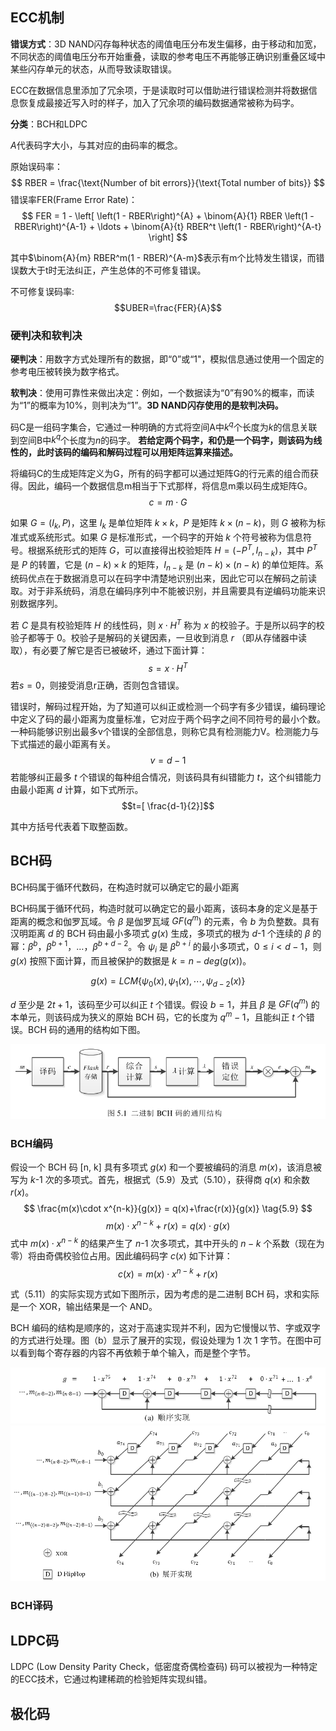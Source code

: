 ## ECC机制
**错误方式**：3D NAND闪存每种状态的阈值电压分布发生偏移，由于移动和加宽，不同状态的阈值电压分布开始重叠，读取的参考电压不再能够正确识别重叠区域中某些闪存单元的状态，从而导致读取错误。 

ECC在数据信息里添加了冗余项，于是读取时可以借助进行错误检测并将数据信息恢复成最接近写入时的样子，加入了冗余项的编码数据通常被称为码字。

**分类**：BCH和LDPC

$A$代表码字大小，与其对应的由码率的概念。

原始误码率：
$$
RBER = \frac{\text{Number of bit errors}}{\text{Total number of bits}}
$$
错误率FER(Frame Error Rate)：
$$
FER = 1 - \left[ \left(1 - RBER\right)^{A} + \binom{A}{1} RBER \left(1 - RBER\right)^{A-1} + \ldots + \binom{A}{t} RBER^t \left(1 - RBER\right)^{A-t} \right]
$$

其中$\binom{A}{m} RBER^m(1 - RBER)^{A-m}$表示有m个比特发生错误，而错误数大于t时无法纠正，产生总体的不可修复错误。

不可修复误码率:
$$UBER=\frac{FER}{A}$$

### 硬判决和软判决
**硬判决**：用数字方式处理所有的数据，即“0”或“1"，模拟信息通过使用一个固定的参考电压被转换为数字格式。

**软判决**：使用可靠性来做出决定：例如，一个数据读为“0”有90%的概率，而读为“1”的概率为10%，则判决为“1”。**3D NAND闪存使用的是软判决码。**

码C是一组码字集合，它通过一种明确的方式将空间A中$k^q$个长度为$k$的信息关联到空间B中$k^q$个长度为$n$的码字。 **若给定两个码字，和仍是一个码字，则该码为线性的，此时该码的编码和解码过程可以用矩阵运算来描述。** 

将编码C的生成矩阵定义为G，所有的码字都可以通过矩阵G的行元素的组合而获得。因此，编码一个数据信息m相当于下式那样，将信息m乘以码生成矩阵G。 
$$c=m\cdot G$$

如果 $G = \left( I_k , P \right)$，这里 $I_k$ 是单位矩阵 $k \times k$，$P$ 是矩阵 $k \times (n-k)$，则 $G$ 被称为标准式或系统形式。如果 $G$ 是标准形式，一个码字的开始 $k$ 个符号被称为信息符号。根据系统形式的矩阵 $G$，可以直接得出校验矩阵 $H = \left(-P^T, I_{n-k} \right)$，其中 $P^T$ 是 $P$ 的转置，它是 $(n-k) \times k$ 的矩阵，$I_{n-k}$ 是 $(n-k) \times (n-k)$ 的单位矩阵。系统码优点在于数据消息可以在码字中清楚地识别出来，因此它可以在解码之前读取。对于非系统码，消息在编码序列中不能被识别，并且需要具有逆编码功能来识别数据序列。

若 $C$ 是具有校验矩阵 $H$ 的线性码，则 $x \cdot H^T$ 称为 $x$ 的校验子。于是所以码字的校验子都等于 $0$。校验子是解码的关键因素，一旦收到消息 $r$ （即从存储器中读取），有必要了解它是否已被破坏，通过下面计算：
$$s = x \cdot H^T$$
若$s=0$，则接受消息r正确，否则包含错误。

错误时，解码过程开始，为了知道可以纠正或检测一个码字有多少错误，编码理论中定义了码的最小距离为度量标准，它对应于两个码字之间不同符号的最小个数。一种码能够识别出最多v个错误的全部信息，则称它具有检测能力V。检测能力与下式描述的最小距离有关。 
$$v=d-1$$
若能够纠正最多 $t$ 个错误的每种组合情况，则该码具有纠错能力 $t$，这个纠错能力由最小距离 $d$ 计算，如下式所示。
 $$t=[ \frac{d-1}{2}]$$

其中方括号代表着下取整函数。
## BCH码
BCH码属于循环代数码，在构造时就可以确定它的最小距离

BCH码属于循环代码，构造时就可以确定它的最小距离，该码本身的定义是基于距离的概念和伽罗瓦域。令 $\beta$ 是伽罗瓦域 $GF(q^m)$ 的元素，令 $b$ 为负整数。具有汉明距离 $d$ 的 BCH 码由最小多项式 $g(x)$ 生成，多项式的根为 $d$-1 个连续的 $\beta$ 的幂：$\beta^b$，$\beta^{b+1}$，…，$\beta^{b+d-2}$。令 $\psi_i$ 是 $\beta^{b+i}$ 的最小多项式，$0 \le i < d - 1$，则 $g(x)$ 按照下面计算，而且被保护的数据是 $k=n-deg(g(x))$。

$$ g\left(x\right)=LCM\left\{\psi_0\left(x\right),\psi_1\left(x\right),\cdots,\psi_{d-2}\left(x\right)\right\} \tag{5.8} $$

$d$ 至少是 $2t+1$，该码至少可以纠正 $t$ 个错误。假设 $b=1$，并且 $\beta$ 是 $GF(q^m)$ 的本单元，则该码成为狭义的原始 BCH 码，它的长度为 $q^m-1$，且能纠正 $t$ 个错误。BCH 码的通用的结构如下图。

<img src="./pic/纠错码/BCH结构.png">

### BCH编码
假设一个 BCH 码 [n, k] 具有多项式 $g(x)$ 和一个要被编码的消息 $m(x)$，该消息被写为 $k$-1 次的多项式。首先，根据式（5.9）及式（5.10），获得商 $q(x)$ 和余数 $r(x)$。
$$ \frac{m(x)\cdot x^{n-k}}{g(x)} = q(x)+\frac{r(x)}{g(x)} \tag{5.9} $$
$$ m(x)\cdot x^{n-k} + r(x) = q(x)\cdot g(x) \tag{5.10} $$
式中 $m(x)\cdot x^{n-k}$ 的结果产生了 $n$-1 次多项式，其中开头的 $n-k$ 个系数（现在为零）将由奇偶校验位占用。因此编码码字 $c(x)$ 如下计算：
$$ c(x)=m(x)\cdot x^{n-k}+r(x) \tag{5.11} $$

式（5.11）的实际实现方式如下图所示，因为考虑的是二进制 BCH 码，求和实际是一个 XOR，输出结果是一个 AND。

BCH 编码的结构是顺序的，这对于高速实现并不利，因为它慢慢以节、字或双字的方式进行处理。图（b）显示了展开的实现，假设处理为 1 次 1 字节。在图中可以看到每个寄存器的内容不再依赖于单个输入，而是整个字节。

<img src="./pic/纠错码/BCH除法器_1.png">
<img src="./pic/纠错码/BCH除法器_2.png">

### BCH译码

## LDPC码
LDPC (Low Density Parity Check，低密度奇偶检查码) 码可以被视为一种特定的ECC技术，它通过构建稀疏的检验矩阵实现纠错。

## 极化码